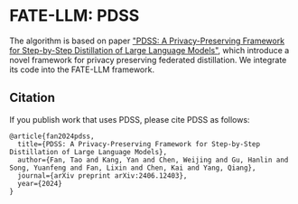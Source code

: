 # FATE-LLM: PDSS
The algorithm is based on paper ["PDSS: A Privacy-Preserving Framework for Step-by-Step Distillation of Large Language Models"](https://arxiv.org/pdf/2406.12403), which introduce a novel framework for privacy preserving federated distillation. We integrate its code into the FATE-LLM framework.

## Citation
If you publish work that uses PDSS, please cite PDSS as follows:
```
@article{fan2024pdss,
  title={PDSS: A Privacy-Preserving Framework for Step-by-Step Distillation of Large Language Models},
  author={Fan, Tao and Kang, Yan and Chen, Weijing and Gu, Hanlin and Song, Yuanfeng and Fan, Lixin and Chen, Kai and Yang, Qiang},
  journal={arXiv preprint arXiv:2406.12403},
  year={2024}
}
```
